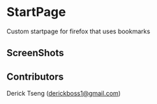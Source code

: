 # StartPage
Custom startpage for firefox that uses bookmarks

## ScreenShots


## Contributors
Derick Tseng (derickboss1@gmail.com)